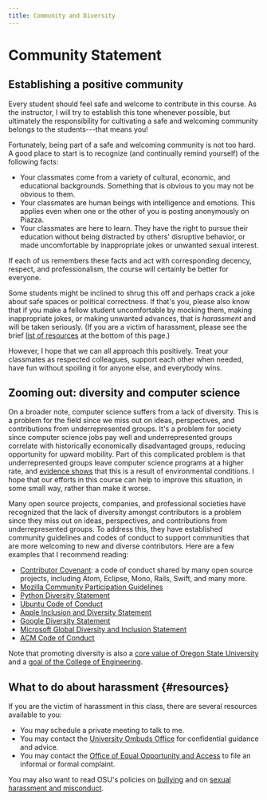 ```yaml
---
title: Community and Diversity
---
```


# Community Statement

## Establishing a positive community

Every student should feel safe and welcome to contribute in this course. As the
instructor, I will try to establish this tone whenever possible, but ultimately
the responsibility for cultivating a safe and welcoming community belongs to
the students---that means you!

Fortunately, being part of a safe and welcoming community is not too hard. A
good place to start is to recognize (and continually remind yourself) of the
following facts:

 * Your classmates come from a variety of cultural, economic, and educational
   backgrounds. Something that is obvious to you may not be obvious to them.
 * Your classmates are human beings with intelligence and emotions. This
   applies even when one or the other of you is posting anonymously on Piazza.
 * Your classmates are here to learn. They have the right to pursue their
   education without being distracted by others' disruptive behavior, or made
   uncomfortable by inappropriate jokes or unwanted sexual interest.

If each of us remembers these facts and act with corresponding decency,
respect, and professionalism, the course will certainly be better for everyone.

Some students might be inclined to shrug this off and perhaps crack a joke
about safe spaces or political correctness. If that's you, please also know
that if you make a fellow student uncomfortable by mocking them, making
inappropriate jokes, or making unwanted advances, that is *harassment* and will
be taken seriously. (If you are a victim of harassment, please see the brief
[list of resources](#resources) at the bottom of this page.)

However, I hope that we can all approach this positively. Treat your classmates
as respected colleagues, support each other when needed, have fun without
spoiling it for anyone else, and everybody wins.


## Zooming out: diversity and computer science

On a broader note, computer science suffers from a lack of diversity. This is a
problem for the field since we miss out on ideas, perspectives, and
contributions from underrepresented groups. It's a problem for society since
computer science jobs pay well and underrepresented groups correlate with
historically economically disadvantaged groups, reducing opportunity for upward
mobility. Part of this complicated problem is that underrepresented groups
leave computer science programs at a higher rate, and [evidence
shows][Retention] that this is a result of environmental conditions. I hope
that our efforts in this course can help to improve this situation, in some
small way, rather than make it worse.

Many open source projects, companies, and professional societies have
recognized that the lack of diversity amongst contributors is a problem since
they miss out on ideas, perspectives, and contributions from underrepresented
groups. To address this, they have established community guidelines and codes
of conduct to support communities that are more welcoming to new and diverse
contributors. Here are a few examples that I recommend reading:

 * [Contributor Covenant][Covenant]: a code of conduct shared by many open
   source projects, including Atom, Eclipse, Mono, Rails, Swift, and many more.
 * [Mozilla Community Participation Guidelines][Mozilla]
 * [Python Diversity Statement][Python]
 * [Ubuntu Code of Conduct][Ubuntu]
 * [Apple Inclusion and Diversity Statement][Apple]
 * [Google Diversity Statement][Google]
 * [Microsoft Global Diversity and Inclusion Statement][Microsoft]
 * [ACM Code of Conduct][ACM]

Note that promoting diversity is also a [core value of Oregon State
University][OSU] and a [goal of the College of Engineering][COE].


## What to do about harassment {#resources}

If you are the victim of harassment in this class, there are several resources
available to you:

 * You may schedule a private meeting to talk to me.
 * You may contact the [University Ombuds Office][Ombud] for confidential
   guidance and advice.
 * You may contact the [Office of Equal Opportunity and Access][EOA] to file an
   informal or formal complaint.

You may also want to read OSU's policies on [bullying][Bullying] and on [sexual
harassment and misconduct][SexualHarassment].


<br>

[Covenant]: http://contributor-covenant.org/
[Mozilla]: https://www.mozilla.org/en-US/about/governance/policies/participation/
[Python]: https://www.python.org/community/diversity/
[Ubuntu]: https://www.ubuntu.com/about/about-ubuntu/conduct
[Apple]: http://www.apple.com/diversity/
[Google]: https://www.google.com/diversity/
[Microsoft]: https://www.microsoft.com/en-us/diversity/
[ACM]: http://www.acm.org/sigs/volunteer_resources/officers_manual/code%20of%20conduct

[Retention]: http://dl.acm.org/citation.cfm?id=374367
[OSU]: http://leadership.oregonstate.edu/provost/osu-strategic-plan
[COE]: http://engineering.oregonstate.edu/coe-strategic-plan

[Ombud]: http://oregonstate.edu/ombuds/
[EOA]: http://eoa.oregonstate.edu/
[Bullying]: http://eoa.oregonstate.edu/bullying-policy
[SexualHarassment]: http://eoa.oregonstate.edu/sexual-harassment-and-violence-policy
